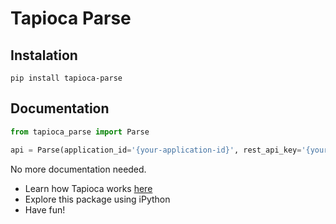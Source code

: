 # Tapioca Parse

## Instalation
```
pip install tapioca-parse
```

## Documentation
``` python
from tapioca_parse import Parse

api = Parse(application_id='{your-application-id}', rest_api_key='{your-rest-api-key}')
```

No more documentation needed.

- Learn how Tapioca works [here](http://tapioca-wrapper.readthedocs.org/en/stable/quickstart.html)
- Explore this package using iPython
- Have fun!
